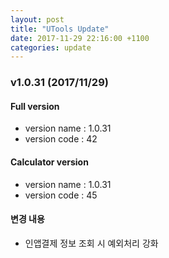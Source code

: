 ```yaml
---
layout: post
title: "UTools Update"
date: 2017-11-29 22:16:00 +1100
categories: update 
---
```


### v1.0.31 (2017/11/29)

#### Full version
- version name : 1.0.31
- version code : 42

#### Calculator version
- version name : 1.0.31
- version code : 45

#### 변경 내용 
- 인앱결제 정보 조회 시 예외처리 강화
